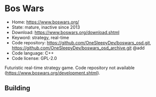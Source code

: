 # Bos Wars

- Home: https://www.boswars.org/
- State: mature, inactive since 2013
- Download: https://www.boswars.org/download.shtml
- Keyword: strategy, real-time
- Code repository: https://github.com/OneSleepyDev/boswars_osd.git, https://github.com/OneSleepyDev/boswars_osd_archive.git @add
- Code language: C++
- Code license: GPL-2.0

Futuristic real-time strategy game.
Code repository not available (https://www.boswars.org/development.shtml).

## Building
